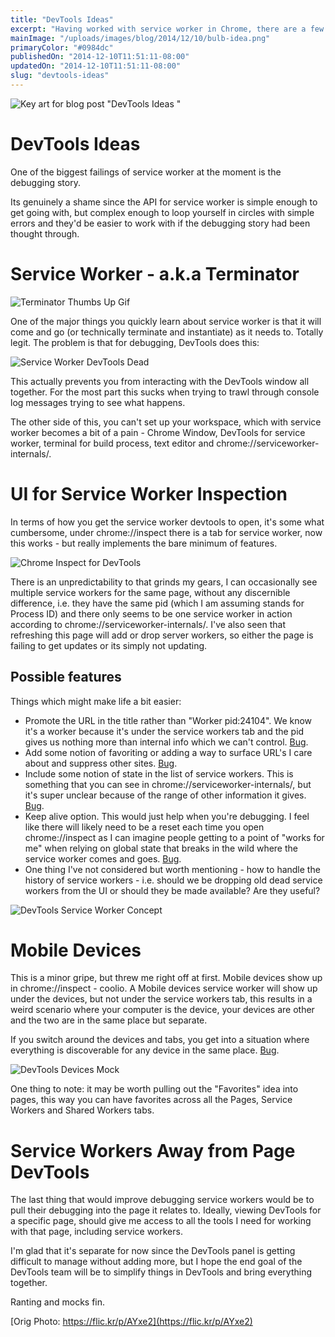 ```yaml
---
title: "DevTools Ideas"
excerpt: "Having worked with service worker in Chrome, there are a few areas where I'm at odds with DevTools as to how to get a sane workflow."
mainImage: "/uploads/images/blog/2014/12/10/bulb-idea.png"
primaryColor: "#0984dc"
publishedOn: "2014-12-10T11:51:11-08:00"
updatedOn: "2014-12-10T11:51:11-08:00"
slug: "devtools-ideas"
---
```

![Key art for blog post "DevTools Ideas "](/uploads/images/blog/2014/12/10/bulb-idea.png)

# DevTools Ideas 

One of the biggest failings of service worker at the moment is the debugging story.

Its genuinely a shame since the API for service worker is simple enough to get going with, but complex enough to loop yourself in circles with simple errors and they'd be easier to work with if the debugging story had been thought through.

# Service Worker - a.k.a Terminator

![Terminator Thumbs Up Gif](/uploads/images/blog/2014/12/10/tumblr-mv50ieuf7n1s3zvf8o1-500.gif)

One of the major things you quickly learn about service worker is that it will come and go (or technically terminate and instantiate) as it needs to. Totally legit. The problem is that for debugging, DevTools does this:

![Service Worker DevTools Dead](/uploads/images/blog/2014/12/10/devtools-dead.png "800")

This actually prevents you from interacting with the DevTools window all together. For the most part this sucks when trying to trawl through console log messages trying to see what happens.

The other side of this, you can't set up your workspace, which with service worker becomes a bit of a pain - Chrome Window, DevTools for service worker, terminal for build process, text editor and chrome://serviceworker-internals/.

# UI for Service Worker Inspection

In terms of how you get the service worker devtools to open, it's some what cumbersome, under chrome://inspect there is a tab for service worker, now this works - but really implements the bare minimum of features.

![Chrome Inspect for DevTools](/uploads/images/blog/2014/12/10/screen-shot-2014-12-10-at-9-45-59-am.png "800")

There is an unpredictability to that grinds my gears, I can occasionally see multiple service workers for the same page, without any discernible difference, i.e. they have the same pid (which I am assuming stands for Process ID) and there only seems to be one service worker in action according to chrome://serviceworker-internals/. I've also seen that refreshing this page will add or drop server workers, so either the page is failing to get updates or its simply not updating.

## Possible features

Things which might make life a bit easier:

- Promote the URL in the title rather than "Worker pid:24104". We know it's a worker because it's under the service workers tab and the pid gives us nothing more than internal info which we can't control. [Bug](https://code.google.com/p/chromium/issues/detail?id=441176&thanks=441176&ts=1418288307).
- Add some notion of favoriting or adding a way to surface URL's I care about and suppress other sites. [Bug](https://code.google.com/p/chromium/issues/detail?id=441177&thanks=441177&ts=1418288536).
- Include some notion of state in the list of service workers. This is something that you can see in chrome://serviceworker-internals/, but it's super unclear because of the range of other information it gives. [Bug](https://code.google.com/p/chromium/issues/detail?id=441173&thanks=441173&ts=1418287959).
- Keep alive option. This would just help when you're debugging. I feel like there will likely need to be a reset each time you open chrome://inspect as I can imagine people getting to a point of "works for me" when relying on global state that breaks in the wild where the service worker comes and goes. [Bug](https://code.google.com/p/chromium/issues/detail?id=441171&thanks=441171&ts=1418287623).
- One thing I've not considered but worth mentioning - how to handle the history of service workers - i.e. should we be dropping old dead service workers from the UI or should they be made available? Are they useful?

![DevTools Service Worker Concept](/uploads/images/blog/2014/12/10/service-worker-devtools-panel-idea.png "800")



# Mobile Devices

This is a minor gripe, but threw me right off at first. Mobile devices show up in chrome://inspect - coolio. A Mobile devices service worker will show up under the devices, but not under the service workers tab, this results in a weird scenario where your computer is the device, your devices are other and the two are in the same place but separate.

If you switch around the devices and tabs, you get into a situation where everything is discoverable for any device in the same place. [Bug](https://code.google.com/p/chromium/issues/detail?id=438558).

![DevTools Devices Mock](/uploads/images/blog/2014/12/10/devtools-devices-mock.png "800")

One thing to note: it may be worth pulling out the "Favorites" idea into pages, this way you can have favorites across all the Pages, Service Workers and Shared Workers tabs.

# Service Workers Away from Page DevTools

The last thing that would improve debugging service workers would be to pull their debugging into the page it relates to. Ideally, viewing DevTools for a specific page, should give me access to all the tools I need for working with that page, including service workers.

I'm glad that it's separate for now since the DevTools panel is getting difficult to manage without adding more, but I hope the end goal of the DevTools team will be to simplify things in DevTools and bring everything together.

Ranting and mocks fin.

[Orig Photo: https://flic.kr/p/AYxe2](https://flic.kr/p/AYxe2)